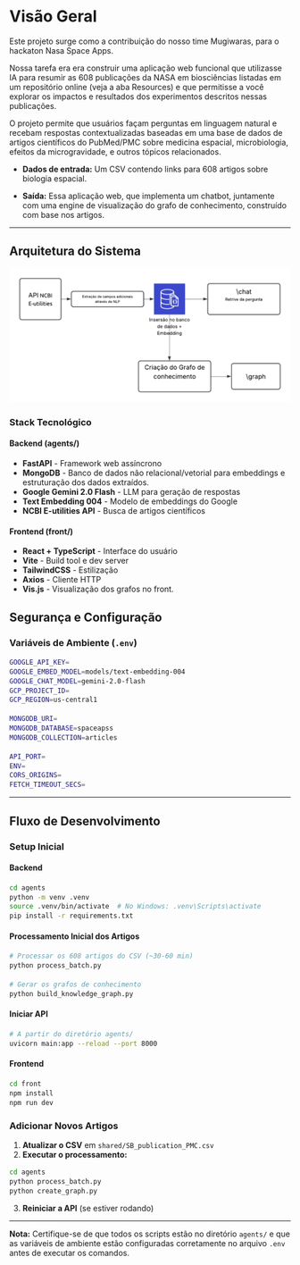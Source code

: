 # Visão Geral

Este projeto surge como a contribuição do nosso time Mugiwaras, para o hackaton Nasa Space Apps.

Nossa tarefa era era construir uma aplicação web funcional que utilizasse IA para resumir as 608 publicações da NASA em biosciências listadas em um repositório online (veja a aba Resources) e que permitisse a você explorar os impactos e resultados dos experimentos descritos nessas publicações.

O projeto permite que usuários façam perguntas em linguagem natural e recebam respostas contextualizadas baseadas em uma base de dados de artigos científicos do PubMed/PMC sobre medicina espacial, microbiologia, efeitos da microgravidade, e outros tópicos relacionados.

- **Dados de entrada:** Um CSV contendo links para 608 artigos sobre biologia espacial.

- **Saída:** Essa aplicação web, que implementa um chatbot, juntamente com uma engine de visualização do grafo de conhecimento, construído com base nos artigos.

---

## Arquitetura do Sistema

![Diagrama do Projeto](./img/Diagrama%20de%20caso%20de%20uso.png)

### Stack Tecnológico

#### **Backend (agents/)**
- **FastAPI** - Framework web assíncrono
- **MongoDB** - Banco de dados não relacional/vetorial para embeddings e estruturação dos dados extraídos.
- **Google Gemini 2.0 Flash** - LLM para geração de respostas
- **Text Embedding 004** - Modelo de embeddings do Google
- **NCBI E-utilities API** - Busca de artigos científicos

#### **Frontend (front/)**
- **React + TypeScript** - Interface do usuário
- **Vite** - Build tool e dev server
- **TailwindCSS** - Estilização
- **Axios** - Cliente HTTP
- **Vis.js** - Visualização dos grafos no front.



## Segurança e Configuração

### Variáveis de Ambiente (`.env`)
```bash
GOOGLE_API_KEY=
GOOGLE_EMBED_MODEL=models/text-embedding-004
GOOGLE_CHAT_MODEL=gemini-2.0-flash
GCP_PROJECT_ID=
GCP_REGION=us-central1

MONGODB_URI=
MONGODB_DATABASE=spaceapss
MONGODB_COLLECTION=articles

API_PORT=
ENV=
CORS_ORIGINS=
FETCH_TIMEOUT_SECS=
```

---

## Fluxo de Desenvolvimento

### Setup Inicial
#### Backend
```bash
cd agents
python -m venv .venv
source .venv/bin/activate  # No Windows: .venv\Scripts\activate
pip install -r requirements.txt
```

#### Processamento Inicial dos Artigos
```bash
# Processar os 608 artigos do CSV (~30-60 min)
python process_batch.py

# Gerar os grafos de conhecimento
python build_knowledge_graph.py
```

#### Iniciar API
```bash
# A partir do diretório agents/
uvicorn main:app --reload --port 8000
```

#### Frontend
```bash
cd front
npm install
npm run dev
```

### Adicionar Novos Artigos

1. **Atualizar o CSV** em `shared/SB_publication_PMC.csv`
2. **Executar o processamento:**
  ```bash
  cd agents
  python process_batch.py
  python create_graph.py
  ```
3. **Reiniciar a API** (se estiver rodando)

---

**Nota:** Certifique-se de que todos os scripts estão no diretório `agents/` e que as variáveis de ambiente estão configuradas corretamente no arquivo `.env` antes de executar os comandos.

